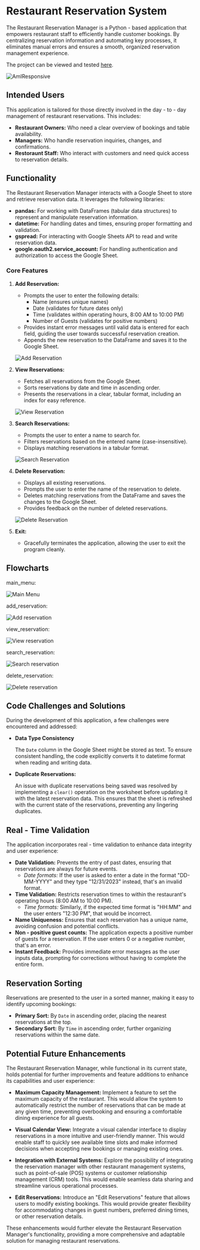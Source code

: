 # Restaurant Reservation System

The Restaurant Reservation Manager is a Python - based application that empowers restaurant staff to efficiently handle customer bookings. By centralizing reservation information and automating key processes, it eliminates manual errors and ensures a smooth, organized reservation management experience.

The project can be viewed and tested [here](https://restaurant-reservation-system-13155c939e45.herokuapp.com/).

![AmIResponsive](Images/amiresponsive.png)

## Intended Users

This application is tailored for those directly involved in the day - to - day management of restaurant reservations. This includes:

- **Restaurant Owners:** Who need a clear overview of bookings and table availability.
- **Managers:** Who handle reservation inquiries, changes, and confirmations.
- **Restoraunt Staff:** Who interact with customers and need quick access to reservation details.

## Functionality

The Restaurant Reservation Manager interacts with a Google Sheet to store and retrieve reservation data. It leverages the following libraries:

- **pandas:** For working with DataFrames (tabular data structures) to represent and manipulate reservation information.
- **datetime:** For handling dates and times, ensuring proper formatting and validation.
- **gspread:** For interacting with Google Sheets API to read and write reservation data.
- **google.oauth2.service_account:** For handling authentication and authorization to access the Google Sheet.

### Core Features

1. **Add Reservation:**
   - Prompts the user to enter the following details:
     - Name (ensures unique names)
     - Date (validates for future dates only)
     - Time (validates within operating hours, 8:00 AM to 10:00 PM)
     - Number of Guests (validates for positive numbers)
   - Provides instant error messages until valid data is entered for each field, guiding the user towards successful reservation creation.
   - Appends the new reservation to the DataFrame and saves it to the Google Sheet.

   ![Add Reservation](Images/add_reservation.png)

2. **View Reservations:**
   - Fetches all reservations from the Google Sheet.
   - Sorts reservations by date and time in ascending order.
   - Presents the reservations in a clear, tabular format, including an index for easy reference.

   ![View Reservation](Images/view_reservations.png)

3. **Search Reservations:**
   - Prompts the user to enter a name to search for.
   - Filters reservations based on the entered name (case-insensitive).
   - Displays matching reservations in a tabular format.

   ![Search Reservation](Images/search_reservations.png)

4. **Delete Reservation:**
   - Displays all existing reservations.
   - Prompts the user to enter the name of the reservation to delete.
   - Deletes matching reservations from the DataFrame and saves the changes to the Google Sheet.
   - Provides feedback on the number of deleted reservations.

   ![Delete Reservation](Images/delete_reservations.png)

5. **Exit:**
   - Gracefully terminates the application, allowing the user to exit the program cleanly.

## Flowcharts

main_menu:

![Main Menu](Images/main_menu.png)

add_reservation:

![Add reservation](Images/add_reservation_flowchart.png)

view_reservation:

![View reservation](Images/view_reservations_flowchart.png)

search_reservation:

![Search reservation](Images/search_reservation_flowchart.png)

delete_reservation:

![Delete reservation](Images/delete_reservation_flowchart.png)

## Code Challenges and Solutions

During the development of this application, a few challenges were encountered and addressed:

- **Data Type Consistency**

  The `Date` column in the Google Sheet might be stored as text. To ensure consistent handling, the code explicitly converts it to datetime format when reading and writing data.

- **Duplicate Reservations:**

  An issue with duplicate reservations being saved was resolved by implementing a `clear()` operation on the worksheet before updating it with the latest reservation data. This ensures that the sheet is refreshed with the current state of the reservations, preventing any lingering duplicates.

## Real - Time Validation

The application incorporates real - time validation to enhance data integrity and user experience:

- **Date Validation:** Prevents the entry of past dates, ensuring that reservations are always for future events.
  - *Date formats:* If the user is asked to enter a date in the format "DD-MM-YYYY" and they type "12/31/2023" instead, that's an invalid format.
- **Time Validation:** Restricts reservation times to within the restaurant's operating hours (8:00 AM to 10:00 PM).
  - *Time formats:* Similarly, if the expected time format is "HH:MM" and the user enters "12:30 PM", that would be incorrect.
- **Name Uniqueness:** Ensures that each reservation has a unique name, avoiding confusion and potential conflicts.
- **Non - positive guest counts:** The application expects a positive number of guests for a reservation. If the user enters 0 or a negative number, that's an error.
- **Instant Feedback:** Provides immediate error messages as the user inputs data, prompting for corrections without having to complete the entire form.

## Reservation Sorting

Reservations are presented to the user in a sorted manner, making it easy to identify upcoming bookings:

- **Primary Sort:** By `Date` in ascending order, placing the nearest reservations at the top.
- **Secondary Sort:** By `Time` in ascending order, further organizing reservations within the same date.

## Potential Future Enhancements

The Restaurant Reservation Manager, while functional in its current state, holds potential for further improvements and feature additions to enhance its capabilities and user experience:

- **Maximum Capacity Management:** Implement a feature to set the maximum capacity of the restaurant. This would allow the system to automatically restrict the number of reservations that can be made at any given time, preventing overbooking and ensuring a comfortable dining experience for all guests.

- **Visual Calendar View:** Integrate a visual calendar interface to display reservations in a more intuitive and user-friendly manner. This would enable staff to quickly see available time slots and make informed decisions when accepting new bookings or managing existing ones.

- **Integration with External Systems:** Explore the possibility of integrating the reservation manager with other restaurant management systems, such as point-of-sale (POS) systems or customer relationship management (CRM) tools. This would enable seamless data sharing and streamline various operational processes.

- **Edit Reservations:** Introduce an "Edit Reservations" feature that allows users to modify existing bookings. This would provide greater flexibility for accommodating changes in guest numbers, preferred dining times, or other reservation details.

These enhancements would further elevate the Restaurant Reservation Manager's functionality, providing a more comprehensive and adaptable solution for managing restaurant reservations.

